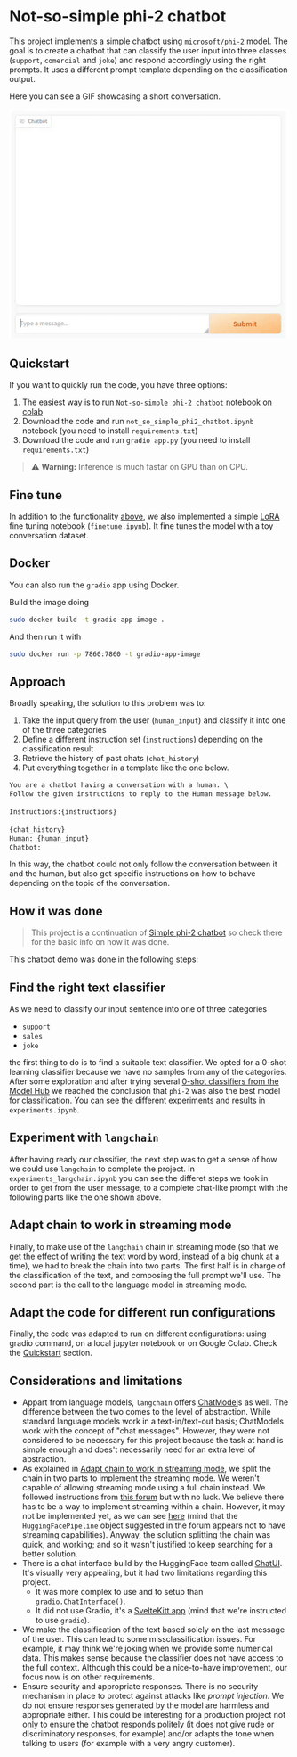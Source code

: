 # Not-so-simple phi-2 chatbot

This project implements a simple chatbot using [`microsoft/phi-2`](https://huggingface.co/microsoft/phi-2) model.
The goal is to create a chatbot that can classify the user input into three classes (`support`, `comercial` and `joke`) and respond accordingly using the right prompts. It uses a different prompt template depending on the classification output.

Here you can see a GIF showcasing a short conversation.

![GIF with chatbot demo](assets/chatbot.gif)

## Quickstart

If you want to quickly run the code, you have three options:

1. The easiest way is to [run `Not-so-simple phi-2 chatbot` notebook on colab](https://colab.research.google.com/drive/1rL1AwD3JCHt_OsvVd9zMQ1LT8L6cOOtH?usp=sharing)
2. Download the code and run `not_so_simple_phi2_chatbot.ipynb` notebook (you need to install `requirements.txt`)
3. Download the code and run `gradio app.py` (you need to install `requirements.txt`)

> ⚠️ **Warning:** Inference is much fastar on GPU than on CPU.

## Fine tune

In addition to the functionality [above](#quickstart), we also implemented a simple [LoRA](https://huggingface.co/docs/peft/conceptual_guides/lora) fine tuning notebook (`finetune.ipynb`). It fine tunes the model with a toy conversation dataset.

## Docker

You can also run the `gradio` app using Docker.

Build the image doing
```bash
sudo docker build -t gradio-app-image .
```

And then run it with
```bash
sudo docker run -p 7860:7860 -t gradio-app-image
```

## Approach

Broadly speaking, the solution to this problem was to:

1. Take the input query from the user (`human_input`) and classify it into one of the three categories
2. Define a different instruction set (`instructions`) depending on the classification result
3. Retrieve the history of past chats (`chat_history`)
4. Put everything together in a template like the one below.

```text
You are a chatbot having a conversation with a human. \
Follow the given instructions to reply to the Human message below.

Instructions:{instructions}

{chat_history}
Human: {human_input}
Chatbot:
```

In this way, the chatbot could not only follow the conversation between it and the human, but also get specific instructions on how to behave depending on the topic of the conversation.

## How it was done

> This project is a continuation of [Simple phi-2 chatbot](https://github.com/gnuevo/simple-phi-2-chatbot/tree/master) so check there for the basic info on how it was done.

This chatbot demo was done in the following steps:

## Find the right text classifier

As we need to classify our input sentence into one of three categories

+ `support`
+ `sales`
+ `joke`

the first thing to do is to find a suitable text classifier. We opted for a 0-shot learning classifier because we have no samples from any of the categories. After some exploration and after trying several [0-shot classifiers from the Model Hub](https://huggingface.co/models?pipeline_tag=zero-shot-classification&sort=trending) we reached the conclusion that `phi-2` was also the best model for classification. You can see the different experiments and results in `experiments.ipynb`.

## Experiment with `langchain`

After having ready our classifier, the next step was to get a sense of how we could use `langchain` to complete the project. In `experiments_langchain.ipynb` you can see the differet steps we took in order to get from the user message, to a complete chat-like prompt with the following parts like the one shown above.

## Adapt chain to work in streaming mode

Finally, to make use of the `langchain` chain in streaming mode (so that we get the effect of writing the text word by word, instead of a big chunk at a time), we had to break the chain into two parts. The first half is in charge of the classification of the text, and composing the full prompt we'll use. The second part is the call to the language model in streaming mode.

## Adapt the code for different run configurations

Finally, the code was adapted to run on different configurations: using gradio command, on a local jupyter notebook or on Google Colab.
Check the [Quickstart](#quickstart) section.

## Considerations and limitations

+ Appart from language models, `langchain` offers [ChatModel](https://python.langchain.com/docs/modules/model_io/chat/)s as well. The difference between the two comes to the level of abstraction. While standard language models work in a text-in/text-out basis; ChatModels work with the concept of "chat messages". However, they were not considered to be necessary for this project because the task at hand is simple enough and does't necessarily need for an extra level of abstraction.
+ As explained in [Adapt chain to work in streaming mode](#adapt-chain-to-work-in-streaming-mode), we split the chain in two parts to implement the streaming mode. We weren't capable of allowing streaming mode using a full chain instead. We followed instructions from [this forum](https://github.com/langchain-ai/langchain/issues/2918) but with no luck. We believe there has to be a way to implement streaming within a chain. However, it may not be implemented yet, as we can see [here](https://python.langchain.com/docs/integrations/llms/#features-natively-supported) (mind that the `HuggingFacePipeline` object suggested in the forum appears not to have streaming capabilities). Anyway, the solution splitting the chain was quick, and working; and so it wasn't justified to keep searching for a better solution.
+ There is a chat interface build by the HuggingFace team called [ChatUI](https://github.com/huggingface/chat-ui). It's visually very appealing, but it had two limitations regarding this project.
    + It was more complex to use and to setup than `gradio.ChatInterface()`.
    + It did not use Gradio, it's a [SvelteKitt app](https://kit.svelte.dev/) (mind that we're instructed to use `gradio`).
+ We make the classification of the text based solely on the last message of the user. This can lead to some missclassification issues. For example, it may think we're joking when we provide some numerical data. This makes sense because the classifier does not have access to the full context. Although this could be a nice-to-have improvement, our focus now is on other requirements.
+ Ensure security and appropriate responses. There is no security mechanism in place to protect against attacks like _prompt injection_. We do not ensure responses generated by the model are harmless and appropriate either. This could be interesting for a production project not only to ensure the chatbot responds politely (it does not give rude or discriminatory responses, for example) and/or adapts the tone when talking to users (for example with a very angry customer).
